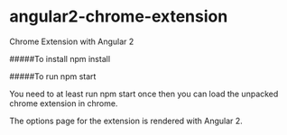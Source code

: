 # angular2-chrome-extension
Chrome Extension with Angular 2

#####To install
npm install

#####To run
npm start


You need to at least run npm start once then you can load the unpacked chrome extension in chrome.

The options page for the extension is rendered with Angular 2.
